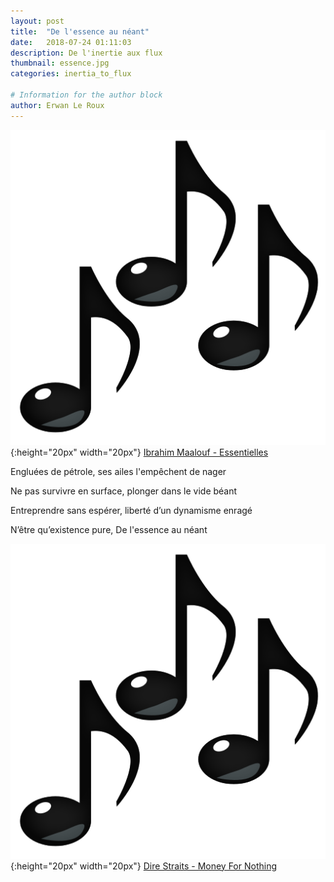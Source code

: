 ```yaml
---
layout: post
title:  "De l'essence au néant"
date:   2018-07-24 01:11:03
description: De l'inertie aux flux
thumbnail: essence.jpg
categories: inertia_to_flux

# Information for the author block
author: Erwan Le Roux
---
```


 
![](/assets/img/notes.png){:height="20px" width="20px"} [Ibrahim Maalouf - Essentielles][link1] 

Engluées de pétrole, ses ailes l'empêchent de nager

Ne pas survivre en surface, plonger dans le vide béant 

Entreprendre sans espérer, liberté d’un dynamisme enragé

N’être qu’existence pure, De l'essence au néant

![](/assets/img/notes.png){:height="20px" width="20px"} [Dire Straits - Money For Nothing][link2] 

[link1]: https://www.youtube.com/watch?v=iScSUwSZAuI
[link2]: https://www.youtube.com/watch?v=wTP2RUD_cL0
